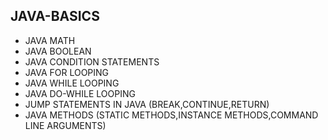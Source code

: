 ## JAVA-BASICS
* JAVA MATH   
* JAVA BOOLEAN  
* JAVA CONDITION STATEMENTS  
* JAVA FOR LOOPING  
* JAVA WHILE LOOPING  
* JAVA DO-WHILE LOOPING  
* JUMP STATEMENTS IN JAVA (BREAK,CONTINUE,RETURN)   
* JAVA METHODS (STATIC METHODS,INSTANCE METHODS,COMMAND LINE ARGUMENTS)
  
